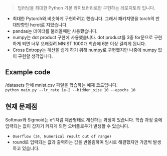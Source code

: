 > 딥러닝을 최대한 Python 기본 라이브러리로만 구현하는 레포지토리 입니다.

- 최대한 Pytorch와 비슷하게 구현하려고 했습니다. 그래서 패키지명을 torch의 반대방향인 hcrot로 지었습니다.
- pandas는 데이터를 불러올때만 사용했습니다.
- numpy는 dot product 구현에 사용했습니다. dot product를 3중 for문으로 구현하게 되면 너무 오래걸려 MNIST 1000개 학습에 6분 이상 걸리게 됩니다.
- Cross Entropy는 계산을 쉽게 하기 위해 numpy로 구현했지만 나중에 numpy 없이 구현할 생각입니다.

## Example code
/datasets 안에 mnist.csv 파일을 학습하는 예졔 코드입니다.  
`python main.py --lr_rate 1e-2 --hidden_size 10 --epochs 10`

## 현재 문제점
Softmax와 Sigmoid는 e^i처럼 제곱형태로 계산하는 과정이 있습니다. 학습 과정 중에 입력되는 값이 갑자기 커지게 되면 오버플로우가 발생할 수 있습니다.  
- `Overflow (34, Numerical result out of range)`
- round로 입력되는 값과 출력하는 값을 반올림하여 임시로 해결했지만 가끔씩 발생하고 있습니다.
